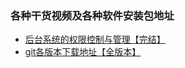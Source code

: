 
### 各种干货视频及各种软件安装包地址

* [后台系统的权限控制与管理【完结】](https://www.bilibili.com/video/BV15Q4y1K79c?from=search&seid=13581687011867552931)
* [git各版本下载地址【全版本】](https://npm.taobao.org/mirrors/git-for-windows/)
